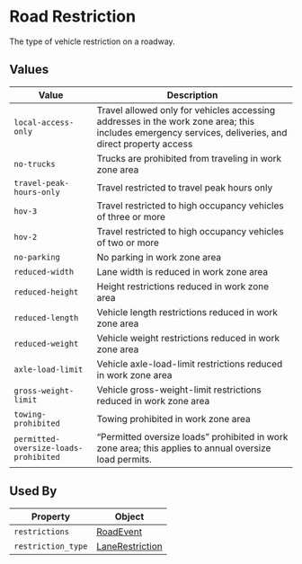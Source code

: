 # Road Restriction
The type of vehicle restriction on a roadway.

## Values
Value | Description
--- | ---
`local-access-only` | Travel allowed only for vehicles accessing addresses in the work zone area; this includes emergency services, deliveries, and direct property access
`no-trucks` | Trucks are prohibited from traveling in work zone area
`travel-peak-hours-only` | Travel restricted to travel peak hours only
`hov-3` | Travel restricted to high occupancy vehicles of three or more
`hov-2` | Travel restricted to high occupancy vehicles of two or more
`no-parking` | No parking in work zone area
`reduced-width` | Lane width is reduced in work zone area
`reduced-height` | Height restrictions reduced in work zone area
`reduced-length` | Vehicle length restrictions reduced in work zone area
`reduced-weight` | Vehicle weight restrictions reduced in work zone area
`axle-load-limit` | Vehicle axle-load-limit restrictions reduced in work zone area
`gross-weight-limit` | Vehicle gross-weight-limit restrictions reduced in work zone area
`towing-prohibited` | Towing prohibited in work zone area
`permitted-oversize-loads-prohibited` | “Permitted oversize loads” prohibited in work zone area; this applies to annual oversize load permits.

## Used By
Property | Object
--- | ---
`restrictions` | [RoadEvent](/spec-content/objects/RoadEvent.md)
`restriction_type` | [LaneRestriction](/spec-content/objects/LaneRestriction.md)

